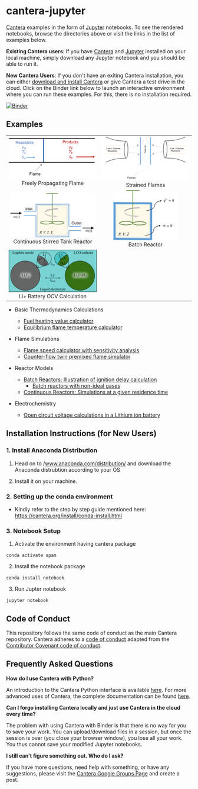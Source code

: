 # cantera-jupyter

[Cantera](https://cantera.org) examples in the form of [Jupyter](http://jupyter.org)
notebooks. To see the rendered notebooks, browse the directories above or visit the
links in the list of examples below.

**Existing Cantera users**: If you have [Cantera](https://cantera.org) and
[Jupyter](http://jupyter.org) installed on your local machine, simply download
any Jupyter notebook and you should be able to run it.

**New Cantera Users**: If you don't have an exiting Cantera installation, you
can either
[download and install Cantera](https://cantera.org/install/index.html)
or give Cantera a test drive in the cloud. Click on the Binder link below to
launch an interactive environment where you can run these examples. For this,
there is no installation required.

[![Binder](http://mybinder.org/badge.svg)](http://mybinder.org:/repo/cantera/cantera-jupyter)

## Examples

<table align="center">

<tr align="center">
<td> <img src="flames/images/flameSpeed.png" width=250px> <br> Freely Propagating Flame  </td>
<td> <img src="flames/images/twinPremixedFlame.png" width=250px> <br> Strained Flames </td>
</tr>

<tr align="center">
<td> <img src="reactors/images/stirredReactorCartoon.png" width=250px> <br> Continuous Stirred Tank Reactor </td>
<td> <img src="reactors/images/batchReactor.png" width=175px> <br> Batch Reactor </td>
</tr>

<tr align="center">
<td> <img src="electrochemistry/images/SingleParticleBattery.png" width=250px> <br> Li+ Battery OCV Calculation</td>
</tr>

</table>

* Basic Thermodynamics Calculations
  * [Fuel heating value calculator](https://github.com/Cantera/cantera-jupyter/blob/master/thermo/heating_value.ipynb)
  * [Equilibrium flame temperature calculator](https://github.com/Cantera/cantera-jupyter/blob/master/thermo/flame_temperature.ipynb)

* Flame Simulations
  * [Flame speed calculator with sensitivity analysis](https://github.com/Cantera/cantera-jupyter/blob/master/flames/flame_speed_with_sensitivity_analysis.ipynb)
  * [Counter-flow twin premixed flame simulator](https://github.com/Cantera/cantera-jupyter/blob/master/flames/twin_premixed_flame_axisymmetric.ipynb)

* Reactor Models
  * [Batch Reactors: Illustration of ignition delay calculation](https://github.com/Cantera/cantera-jupyter/blob/master/reactors/batch_reactor_ignition_delay_NTC.ipynb)
    * [Batch reactors with non-ideal gases](https://github.com/Cantera/cantera-jupyter/blob/master/reactors/NonIdealShockTube.ipynb)
  * [Continuous Reactors: Simulations at a given residence time](https://github.com/Cantera/cantera-jupyter/blob/master/reactors/stirred_reactor.ipynb)

* Electrochemistry
  * [Open circuit voltage calculations in a Lithium ion battery](https://github.com/Cantera/cantera-jupyter/blob/master/electrochemistry/lithium_ion_battery.ipynb)

## Installation Instructions (for New Users)

### 1. Install Anaconda Distribution

1.   Head on to /www.anaconda.com/distribution/ and download the Anaconda distrubtion according to your OS

2.  Install it on your machine.

### 2. Setting up the conda environment

* Kindly refer to the step by step guide mentioned here:
  https://cantera.org/install/conda-install.html
### 3. Notebook Setup
1. Activate the environment having cantera package
```
conda activate spam
```
2. Install the notebook package
```
conda install notebook
```
3.  Run Jupter notebook
```
jupyter notebook
```

## Code of Conduct

This repository follows the same code of conduct as the main Cantera repository.
Cantera adheres to a [code of conduct](https://github.com/Cantera/cantera/blob/master/CODE_OF_CONDUCT.md)
adapted from the [Contributor Covenant code of conduct](https://contributor-covenant.org/).

## Frequently Asked Questions

**How do I use Cantera with Python?**

An introduction to the Cantera Python interface is available
[here](https://cantera.org/tutorials/python-tutorial.html). For more
advanced uses of Cantera, the complete documentation can be found
[here](https://cantera.org/documentation/index.html).

**Can I forgo installing Cantera locally and just use Cantera in the cloud every
time?**

The problem with using Cantera with Binder is that there is no way for you to
save your work. You can upload/download files in a session, but once the session
is over (you close your browser window), you lose all your work. You thus cannot
save your modified Jupyter notebooks.

**I still can't figure something out. Who do I ask?**

If you have more questions, need help with something, or have any suggestions,
please visit the
[Cantera Google Groups Page](https://groups.google.com/forum/#!forum/cantera-users)
and create a post.
